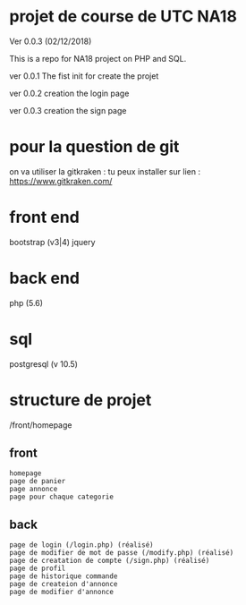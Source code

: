 # projet de course de UTC NA18 
Ver 0.0.3 (02/12/2018)

This is a repo for NA18 project on PHP and SQL.

ver 0.0.1 The fist init for create the projet

ver 0.0.2 creation the login page 

ver 0.0.3 creation the sign page 
# pour la question de  git 
on va utiliser la gitkraken :
tu peux installer sur lien :
https://www.gitkraken.com/


# front end
bootstrap (v3|4)
jquery 



# back end 
php (5.6)


# sql 
postgresql (v 10.5)


# structure de projet
/front/homepage
 ## front
    homepage
    page de panier 
    page annonce
    page pour chaque categorie
    
  
 ## back
    page de login (/login.php) (réalisé)
    page de modifier de mot de passe (/modify.php) (réalisé)
    page de creatation de compte (/sign.php) (réalisé)
    page de profil 
    page de historique commande
    page de createion d'annonce
    page de modifier d'annonce 

 
  




